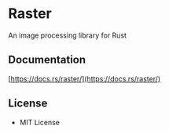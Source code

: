 # Raster

An image processing library for Rust

## Documentation
[https://docs.rs/raster/](https://docs.rs/raster/)

## License
- MIT License